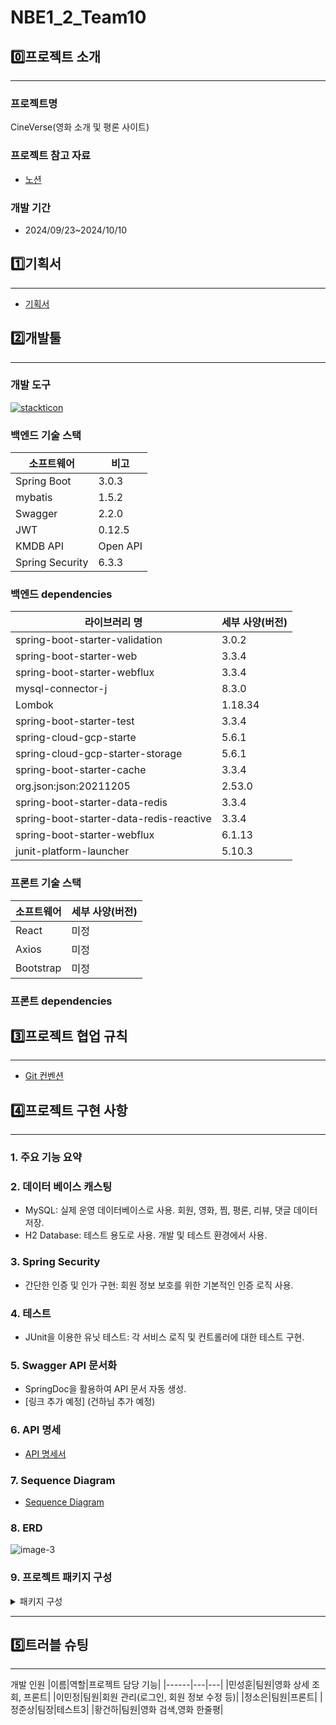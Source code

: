 # NBE1_2_Team10

## 0️⃣프로젝트 소개
---
### 프로젝트명
CineVerse(영화 소개 및 평론 사이트)
 
### 프로젝트 참고 자료
* [노션](https://www.notion.so/10-73b6a79c52864a1180dd000f85fafa0d)

### 개발 기간
* 2024/09/23~2024/10/10

## 1️⃣기획서
---
* [기획서](https://www.notion.so/10-35c8a466484541f59a01e0f2697663cb#722fc23c3df7433991eb46ab01c74900)

## 2️⃣개발툴
---
### 개발 도구

[![stackticon](https://firebasestorage.googleapis.com/v0/b/stackticon-81399.appspot.com/o/images%2F1728451050577?alt=media&token=0321c463-3a38-4c0d-b830-717d959179fa)](https://github.com/msdio/stackticon)

### 백엔드 기술 스택
| 소프트웨어           | 비고       |
|-----------------|----------|
| Spring Boot     | 3.0.3    |
| mybatis         | 1.5.2    |
| Swagger         | 2.2.0    |
| JWT             | 0.12.5   |
| KMDB API    | Open API |
| Spring Security | 6.3.3        |

### 백엔드 dependencies
| 라이브러리 명                                 | 세부 사양(버전) |
|-----------------------------------------|-----------|
| spring-boot-starter-validation          | 3.0.2     |
| spring-boot-starter-web                 | 3.3.4     |
| spring-boot-starter-webflux             | 3.3.4     |
| mysql-connector-j                       | 8.3.0     |
| Lombok                                  | 1.18.34   |
| spring-boot-starter-test                | 3.3.4     |
| spring-cloud-gcp-starte                 | 5.6.1     |
| spring-cloud-gcp-starter-storage        | 5.6.1     |
| spring-boot-starter-cache               | 3.3.4     |
| org.json:json:20211205                  | 2.53.0    |
| spring-boot-starter-data-redis          | 3.3.4     |
| spring-boot-starter-data-redis-reactive | 3.3.4     |
| spring-boot-starter-webflux             | 6.1.13    |
| junit-platform-launcher                 | 5.10.3    |


### 프론트 기술 스택
| 소프트웨어     | 세부 사양(버전) |
|-----------|-----------|
| React     | 미정        |
| Axios     | 미정        |
| Bootstrap | 미정        |

### 프론트 dependencies


## 3️⃣프로젝트 협업 규칙
---
* [Git 컨벤션](https://github.com/prgrms-be-devcourse/NBE1_2_Team10/blob/main/git%20convention/README.md)


## 4️⃣프로젝트 구현 사항
---

### 1. 주요 기능 요약
### 2. 데이터 베이스 캐스팅
* MySQL: 실제 운영 데이터베이스로 사용. 회원, 영화, 찜, 평론, 리뷰, 댓글 데이터 저장.
* H2 Database: 테스트 용도로 사용. 개발 및 테스트 환경에서 사용.

### 3. Spring Security
* 간단한 인증 및 인가 구현: 회원 정보 보호를 위한 기본적인 인증 로직 사용.

### 4. 테스트
* JUnit을 이용한 유닛 테스트: 각 서비스 로직 및 컨트롤러에 대한 테스트 구현.

### 5. Swagger API 문서화
* SpringDoc을 활용하여 API 문서 자동 생성.
* [링크 추가 예정] (건하님 추가 예정)

### 6. API 명세
* [API 명세서](https://www.notion.so/API-09eb6088fc2143f6928fe70135e73405)

### 7. Sequence Diagram
* [Sequence Diagram](https://www.notion.so/11990d1ee4be810593e0f3a71943910b)

### 8. ERD
![image-3](https://github.com/user-attachments/assets/e0dc7923-1ba3-4389-bc5d-325a5fd1536b)


### 9. 프로젝트 패키지 구성
<details><summary> 패키지 구성 </summary>
    application

    ├─main
    │  ├─java
    │  │  └─core
    │  │      └─application
    │  │          │  Application.java
    │  │          │
    
    │  │          ├─config
    │  │          │  │  PrivateConfig.java
    │  │          │  │  SwaggerConfig.java
    │  │          │  │  WebClientConfig.java
    │  │          │  │
    
    │  │          │  └─mybatis
    │  │          │          MyBatisConfig.java
    │  │          │          UUIDTypeHandler.java
    │  │          │
    
    │  │          ├─movies
    │  │          │  ├─constant
    │  │          │  │      CommentSort.java
    │  │          │  │      Genre.java
    │  │          │  │      MovieSearch.java
    │  │          │  │
    
    │  │          │  ├─controller
    │  │          │  │      CommentController.java
    │  │          │  │      GlobalExceptionHandler.java
    │  │          │  │      MovieController.java
    │  │          │  │      MovieExceptionAdvice.java
    │  │          │  │
    
    │  │          │  ├─exception
    │  │          │  │      ExceptionResult.java
    │  │          │  │      InvalidReactionException.java
    │  │          │  │      NoMovieException.java
    │  │          │  │      NotFoundCommentException.java
    │  │          │  │      WrongAccessException.java
    │  │          │  │      WrongWriteCommentException.java
    │  │          │  │
    
    │  │          │  ├─models
    │  │          │  │  ├─dto
    │  │          │  │  │      CommentReactionRespDTO.java
    │  │          │  │  │      CommentRespDTO.java
    │  │          │  │  │      CommentWriteReqDTO.java
    │  │          │  │  │      MainPageMovieRespDTO.java
    │  │          │  │  │      MainPageMoviesRespDTO.java
    │  │          │  │  │      MovieDetailRespDTO.java
    │  │          │  │  │      MovieSearchRespDTO.java
    │  │          │  │  │
    
    │  │          │  │  └─entities
    │  │          │  │          CachedMovieEntity.java
    │  │          │  │          CommentEntity.java
    │  │          │  │
    
    │  │          │  ├─repositories
    │  │          │  │  │  CachedMovieRepository.java
    │  │          │  │  │  CachedMovieRepositoryImpl.java
    │  │          │  │  │  CommentDislikeRepository.java
    │  │          │  │  │  CommentLikeRepository.java
    │  │          │  │  │  CommentRepository.java
    │  │          │  │  │  CommentRepositoryImpl.java
    │  │          │  │  │
    
    │  │          │  │  └─mapper
    │  │          │  │          CachedMovieMapper.java
    │  │          │  │          CommentDislikeMapper.java
    │  │          │  │          CommentLikeMapper.java
    │  │          │  │          CommentMapper.java
    │  │          │  │
    
    │  │          │  └─service
    │  │          │          CommentService.java
    │  │          │          MovieService.java
    │  │          │          MovieServiceImpl.java
    │  │          │
    
    │  │          ├─reviews
    │  │          │  │  ReviewExceptionHandler.java
    │  │          │  │
    
    │  │          │  ├─controllers
    │  │          │  │      ReviewCommentController.java
    │  │          │  │
    
    │  │          │  ├─exceptions
    │  │          │  │      InvalidCommentContentException.java
    │  │          │  │      NoReviewCommentFoundException.java
    │  │          │  │      NoReviewFoundException.java
    │  │          │  │      NotCommentOwnerException.java
    │  │          │  │
    
    │  │          │  ├─models
    │  │          │  │  ├─dto
    │  │          │  │  │  ├─request
    │  │          │  │  │  │      CommonCommentReqDTO.java
    │  │          │  │  │  │      CreateCommentReqDTO.java
    │  │          │  │  │  │      EditCommentReqDTO.java
    │  │          │  │  │  │
    
    │  │          │  │  │  └─response
    │  │          │  │  │          CommonCommentRespDTO.java
    │  │          │  │  │          CreateCommentRespDTO.java
    │  │          │  │  │          EditCommentRespDTO.java
    │  │          │  │  │          MessageRespDTO.java
    │  │          │  │  │          ShowCommentsRespDTO.java
    │  │          │  │  │
    
    │  │          │  │  └─entities
    │  │          │  │          ReviewCommentEntity.java
    │  │          │  │          ReviewEntity.java
    │  │          │  │
    
    │  │          │  ├─repositories
    │  │          │  │  │  ReviewCommentRepository.java
    │  │          │  │  │  ReviewRepository.java
    │  │          │  │  │
    
    │  │          │  │  ├─mapper
    │  │          │  │  │      ReviewMapper.java
    │  │          │  │  │
    
    │  │          │  │  └─mybatis
    │  │          │  │          MyBatisReviewCommentRepository.java
    │  │          │  │          ReviewCommentMapperProvider.java
    │  │          │  │          ReviewMapperProvider.java
    │  │          │  │
    
    │  │          │  └─services
    │  │          │          ReviewCommentService.java
    │  │          │          ReviewCommentServiceImpl.java
    │  │          │          ReviewCommentSortOrder.java
    │  │          │          ReviewService.java
    │  │          │          ReviewSortOrder.java
    │  │          │
    
    │  │          └─users
    │  │              ├─mapper
    │  │              │      DibMapper.java
    │  │              │      UserMapper.java
    │  │              │
    
    │  │              ├─models
    │  │              │  ├─dto
    │  │              │  │      DibDetailRespDTO.java
    │  │              │  │      DibRespDTO.java
    │  │              │  │      MessageResponseDTO.java
    │  │              │  │      MyPageRespDTO.java
    │  │              │  │      UserDTO.java
    │  │              │  │
    
    │  │              │  └─entities
    │  │              │          DibEntity.java
    │  │              │          UserEntity.java
    │  │              │          UserRole.java
    │  │              │
    
    │  │              ├─repositories
    │  │              │      DibRepository.java
    │  │              │      DibRepositoryImpl.java
    │  │              │      UserRepository.java
    │  │              │      UserRepositoryImpl.java
    │  │              │
    
    │  │              └─service
    │  │                      DibService.java
    │  │                      DibServiceImpl.java
    │  │                      MyPageService.java
    │  │                      MyPageServiceImpl.java
    │  │                      UserService.java
    │  │
    
    │  └─resources
    │      │  application.properties
    │      │
    
    │      ├─mappers
    │      │  ├─movies
    │      │  │      CacheMovieMapper.xml
    │      │  │      CommentDislikeMapper.xml
    │      │  │      CommentLikeMapper.xml
    │      │  │      CommentMapper.xml
    │      │  │
    
    │      │  ├─review
    │      │  │      ReviewMapper.xml
    │      │  │
    
    │      │  └─users
    │      │          DibMapper.xml
    │      │          UserMapper.xml
    │      │
    
    │      └─privates
    │              private.properties
    │
    
    └─test
        └─java
            └─core
                └─application
                │  ApplicationTests.java
                │
    
                ├─movies
                │  ├─contoller
                │  │      MovieContollerTest.java
                │  │
    
                │  ├─repository
                │  │      CommentRepositoryTest.java
                │  │      MovieRepositoryTest.java
                │  │
    
                │  └─service
                │          CommentServiceTest.java
                │          MovieServiceTest.java
                │
    
                ├─reviews
                │  ├─repositories
                │  │      ReviewCommentRepositoryTest.java
                │  │
    
                │  └─services
                │          ReviewCommentServiceImplTest.java
                │
    
                └─users
                    ├─repositories
                    │      DibRepositoryImplTest.java
                    │      UserRepositoryImplTest.java
                    │
    
                    └─service
                            DibServiceImplTest.java
                            MyPageServiceImplTest.java

</details>

---

## 5️⃣트러블 슈팅


---
개발 인원
|이름|역할|프로젝트 담당 기능|
|------|---|---|
|민성훈|팀원|영화 상세 조회, 프론트|
|이민정|팀원|회원 관리(로그인, 회원 정보 수정 등)|
|정소은|팀원|프론트|
|정준상|팀장|테스트3|
|황건하|팀원|영화 검색,영화 한줄평|
